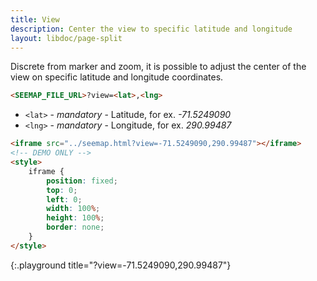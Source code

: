 ```yaml
---
title: View
description: Center the view to specific latitude and longitude
layout: libdoc/page-split
---
```


Discrete from marker and zoom, it is possible to adjust the center of the view on specific latitude and longitude coordinates.

```html
<SEEMAP_FILE_URL>?view=<lat>,<lng>
```

* `<lat>` - *mandatory* - Latitude, for ex. *-71.5249090*
* `<lng>` - *mandatory* - Longitude, for ex. *290.99487*

```html
<iframe src="../seemap.html?view=-71.5249090,290.99487"></iframe>
<!-- DEMO ONLY -->
<style>
    iframe {
        position: fixed;
        top: 0;
        left: 0;
        width: 100%;
        height: 100%;
        border: none;
    }
</style>
```
{:.playground title="?view=-71.5249090,290.99487"}

